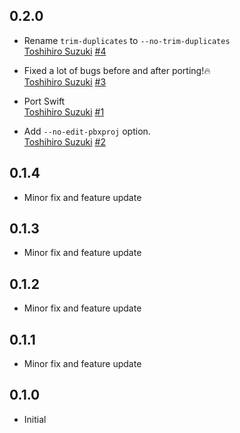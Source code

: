 ## 0.2.0

* Rename `trim-duplicates` to `--no-trim-duplicates`  
  [Toshihiro Suzuki](https://github.com/toshi0383)
  [#4](https://github.com/toshi0383/xcconfig-extractor/pull/4)

* Fixed a lot of bugs before and after porting!🔥  
  [Toshihiro Suzuki](https://github.com/toshi0383)
  [#3](https://github.com/toshi0383/xcconfig-extractor/pull/3)

* Port Swift  
  [Toshihiro Suzuki](https://github.com/toshi0383)
  [#1](https://github.com/toshi0383/xcconfig-extractor/pull/1)

* Add `--no-edit-pbxproj` option.  
  [Toshihiro Suzuki](https://github.com/toshi0383)
  [#2](https://github.com/toshi0383/xcconfig-extractor/pull/2)

## 0.1.4

* Minor fix and feature update

## 0.1.3

* Minor fix and feature update

## 0.1.2

* Minor fix and feature update

## 0.1.1

* Minor fix and feature update

## 0.1.0

* Initial

